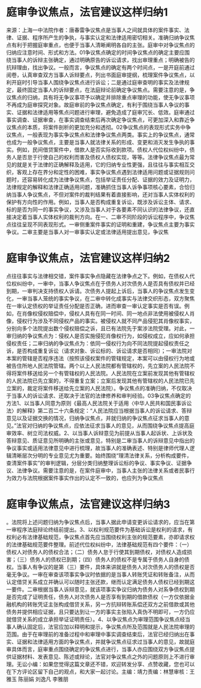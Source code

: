 # 庭审争议焦点，法官建议这样归纳1

来源：上海一中法院作者：唐春雷争议焦点是当事人之间就具体的案件事实、法律、证据、程序所产生的争执，与事实认定和法律适用密切相关。准确归纳争议焦点有利于把握庭审重点，也便于当事人清晰阐明各自的主张。庭审中对争议焦点的归纳应注意时间、形式和方法。01争议焦点确定的时间争议焦点的确定主要应围绕当事人的诉辩主张确定，通过明确原告的诉讼请求，找出审理重点；明确被告的抗辩理由，找出争议。一般而言，争议焦点的确定有两个时间点，一是开庭前通过阅卷，认真审查双方当事人诉辩要点，列出书面庭审提纲，梳理案件争议焦点，以利开庭时引导当事人围绕争议焦点进行诉讼；二是通过庭审查明的事实及法律规定，最终固定当事人的诉辩要点，在法庭辩论前确定争议焦点。需要注意的是，争议焦点的归纳，具有将无争议事项予以确定并排除重点审理的功能，使无争议事项不再成为庭审探究对象。故庭审前的争议焦点确定，有利于围绕当事人争议的事实、证据和法律适用等焦点问题进行审理，避免造成了庭审冗长、低效。庭审通过事实调查、证据审查，在事实调查结束后再次确定争议焦点，可更加深入和靠近争议焦点的本质，将案件剖析的更加充分和透彻。02争议焦点的表现形式实务中争议焦点，一般表现为事实争议焦点和法律争议焦点两类。事实上的争议焦点，通常也成为一般争议焦点，主要是当事人就法律关系的形成、变更和消灭发生争执的事实。例如，民间借贷案件中，借款人是否实际收到款项。债权人代位权纠纷中，债务人是否怠于行使自己的权利而害及债权人债权实现，等等。法律争议焦点最为常见的就是关于法律的正确解释及适用，它的归纳专业性更强，且往往与事实相互交织，客观上存在界分和定性的困难，事实争议焦点遇到法律适用问题或证据规则问题时，还容易转化成为法律争议焦点，包括举证责任分配、证据的效力及证明力，法律规定的解释和法律正确适用问题，准确抓住当事人诉争事项核心要素，合恰归纳当事人争议焦点，不但对案件的裁判结果有着直接影响，还对当事人实体权利的保护有方向性的作用。例如，当事人是否构成重复诉讼，既涉及诉讼主体、请求、标的是否为同一的事实争议，又涉及当事人对于各要素不同认识的法律争议，还直接决定着当事人实体权利的裁判方向。在一、二审不同阶段的诉讼程序中，争议焦点往往呈现不同表现形式。一审侧重案件事实的证明和重建，争议焦点主要为事实争议。二审主要是当事人对一审事实认定或法律适用提出意见，争议焦

# 庭审争议焦点，法官建议这样归纳2

点往往事实与法律相交错，案件事实争点隐藏在法律争点之下。例如，在债权人代位权纠纷中，一审中，当事人争议焦点在于债务人对次债务人是否具有债权并已经到期，一审判决支持债权人诉请。次债务人提起上诉后，当事人的争议焦点发生变化，一审当事人笼统的事实争议，在二审中转化成事实与法律交织形态，双方聚焦在一审认定债权的举证责任分配是否正确，进而审查一审认定事实是否有误。例如，在肖像权侵权赔偿中，侵权人具有在同一时间、同一地点非法使用被侵权人肖像，侵权行为涉及不同侵权产品的事实。被侵权人就不同产品侵犯其肖像权事实，分别向多个法院提出数个侵权赔偿之诉，且已有法院先于案涉法院受理。对此，一审归纳的争议焦点为：侵权人是否实施侵犯肖像权行为，如侵权成立，应如何承担侵权责任；二审归纳的争议焦点为：依同一侵权行为向不同法院提起侵权责任之诉，是否构成重复诉讼（请求对象、诉讼标的、诉讼请求是否相同）；一审法院对本案的管辖是否程序违法（按照该侵权案件的管辖规定，本案可以由侵权行为地或被告住所地人民法院管辖。两个以上人民法院都有管辖权的，先立案的人民法院不得将案件移送给另一个有管辖权的人民法院。人民法院在立案前发现其他有管辖权的人民法院已先立案的，不得重复立案；立案后发现其他有管辖权的人民法院已先立案的，裁定将案件移送给先立案的人民法院）。争议焦点的准确归纳，不仅取决于当事人的诉讼请求、还取决于法官的法律修养和审判经验。03争议焦点确定的方法1、以当事人同意为原则《最高人民法院关于适用〈中华人民共和国民事诉讼法〉的解释》第二百二十六条规定：“人民法院应当根据当事人的诉讼请求、答辩意见以及证据交换的情况，归纳争议焦点，并就归纳的争议焦点征求当事人的意见。”法官对归纳的争议焦点，应依法征求当事人的意见，从而围绕争议焦点提高庭审效率、树立司法权威。2、以当事人诉辩意见为前提从当事人起诉状、上诉状及答辩意见、质证意见所明确的主张或意见，特别是二审当事人的诉辩意见中指出的争议事实或适用法律意见中进行梳理，故当事人的准确表述、特别是律师代理人逻辑清晰层次分明的专业意见尤为重要。始终围绕“理清法律关系，分析构成要件，查清案件事实”的审判逻辑，分层分类归纳整理诉讼标的争议、事实争议、证据争议、法律争议。需要注意的是，在案件庭审中，当事人主张的法律关系或者民事行为效力与法院根据案件事实作出的认定不一致的，也应列为争议焦点

# 庭审争议焦点，法官建议这样归纳3

。法院将上述问题归纳为争议焦点后，当事人据此申请变更诉讼请求的，应当在第一审程序法庭辩论终结前提出。3、以权利规范要件为基础诉讼是权利的请求，有权利必有法律基础规范，争议焦点首先应当围绕权利主张的规范要素，亦即请求权的法律基础规范要件整理。前述代位权纠纷中，法律基础规范有四个要件：（一）债权人对债务人的债权合法；（二）债务人怠于行使其到期债权，对债权人造成损害；（三）债务人的债权已到期；（四）债务人的债权不是专属于债务人自身的债权。当事人有争议的是第（三）要件，具体来讲就是债务人对次债务人的债权是否毫无争议。一审在审查该项事实争议时依据的是当事人转账凭证和转账备注，从而认定借贷关系成立并确认可以随时主张还款，继而认定满足债务人债权已经到期这一要件。二审根据当事人诉辩意见，就该项事实争议归纳为债务人对系争债权到期是否完成了证明责任，债务人对次债务人是否享有到期的借款债权（一方仅依据金融机构的转账凭证主张构成借贷关系，另一方抗辩转账系偿还双方之前借款或其他债务并提供相应证据，且只要达到让一方的事实主张陷入真伪不明即可，一方仍应就借贷关系的成立承担举证证明责任）。4、以争议焦点为审理范围争议焦点经当事人确认固定后，法官应加以释明和提示，争议焦点所及范围就是人民法院审理的范围。由于在审理前的准备过程中和审理中事实调查结束后，法官已经归纳出在事实、证据和法律适用方面的争议焦点，并就争议焦点征求过当事人的意见，故就庭审具体而言，庭审重点围绕确定的争议焦点进行，当事人亦应围绕双方争议焦点提供证据材料、发表意见、陈述或辩论，法官对争议焦点之外的问题原则上不进行审理。无讼小编：如果您觉得这篇文章还不错，欢迎转发分享、点赞收藏，您也可以在下方评论区留下自己的观点，和大家一起讨论。主编：靖力责编：林慧审核：王雅玉 陈丽娟 刘逸凡 李雅朋

